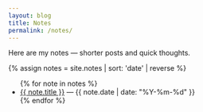 ```yaml
---
layout: blog
title: Notes
permalink: /notes/
---
```


Here are my notes — shorter posts and quick thoughts.

{% assign notes = site.notes | sort: 'date' | reverse %}
<ul>
  {% for note in notes %}
    <li>
      <a href="{{ note.url }}">{{ note.title }}</a> — {{ note.date | date: "%Y-%m-%d" }}
    </li>
  {% endfor %}
</ul>
